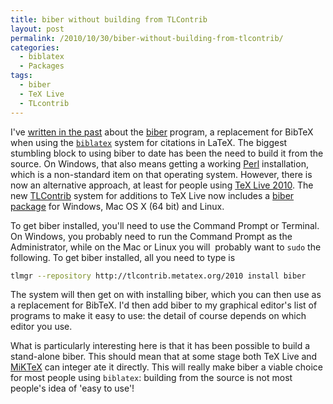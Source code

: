 ```yaml
---
title: biber without building from TLContrib
layout: post
permalink: /2010/10/30/biber-without-building-from-tlcontrib/
categories:
  - biblatex
  - Packages
tags:
  - biber
  - TeX Live
  - TLcontrib
---
```

I've [written in the past](/index.php?s=biber) about the [biber](http://biblatex-biber.sourceforge.net/) program, a replacement for BibTeX when using the [`biblatex`](https://ctan.org/pkg/biblatex) system for citations in LaTeX. The biggest stumbling block to using biber to date has been the need to build it from the source. On Windows, that also means getting a working [Perl](http://strawberryperl.com/) installation, which is a non-standard item on that operating system. However, there is now an alternative approach, at least for people using [TeX Live 2010](https://tug.org/texlive). The new [TLContrib](http://tlcontrib.metatex.org/) system for additions to TeX Live now includes a [biber package](http://tlcontrib.metatex.org/) for Windows, Mac OS X (64 bit) and Linux.

To get biber installed, you'll need to use the Command Prompt or Terminal. On Windows, you probably need to run the Command Prompt as the Administrator, while on the Mac or Linux you will  probably want to `sudo` the following. To get biber installed, all you need to type is

```bash
tlmgr --repository http://tlcontrib.metatex.org/2010 install biber
```

The system will then get on with installing biber, which you can then use as a replacement for BibTeX. I'd then add biber to my graphical editor's list of programs to make it easy to use: the detail of course depends on which editor you use.

What is particularly interesting here is that it has been possible to build a stand-alone biber. This should mean that at some stage both TeX Live and [MiKTeX](https://www.miktex.org/) can integer ate it directly. This will really make biber a viable choice for most people using `biblatex`: building from the source is not most people's idea of 'easy to use'!
